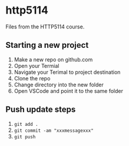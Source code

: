 # http5114
Files from the HTTP5114 course.

## Starting a new project

1. Make a new repo on github.com
2. Open your Termial
3. Navigate your Terimal to project destination
4. Clone the repo
5. Change directory into the new folder
6. Open VSCode and point it to the same folder

## Push update steps

1. `git add .`
2. `git commit -am "xxxmessagexxx"`
3. `git push`